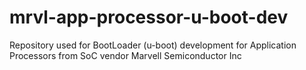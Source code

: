 mrvl-app-processor-u-boot-dev
=============================

Repository used for BootLoader (u-boot) development for Application Processors from SoC vendor Marvell Semiconductor Inc
